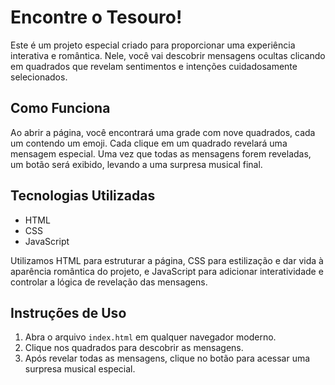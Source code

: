 # Encontre o Tesouro!

Este é um projeto especial criado para proporcionar uma experiência interativa e romântica. Nele, você vai descobrir mensagens ocultas clicando em quadrados que revelam sentimentos e intenções cuidadosamente selecionados.

## Como Funciona

Ao abrir a página, você encontrará uma grade com nove quadrados, cada um contendo um emoji. Cada clique em um quadrado revelará uma mensagem especial. Uma vez que todas as mensagens forem reveladas, um botão será exibido, levando a uma surpresa musical final.

## Tecnologias Utilizadas

- HTML
- CSS
- JavaScript

Utilizamos HTML para estruturar a página, CSS para estilização e dar vida à aparência romântica do projeto, e JavaScript para adicionar interatividade e controlar a lógica de revelação das mensagens.

## Instruções de Uso

1. Abra o arquivo `index.html` em qualquer navegador moderno.
2. Clique nos quadrados para descobrir as mensagens.
3. Após revelar todas as mensagens, clique no botão para acessar uma surpresa musical especial.
